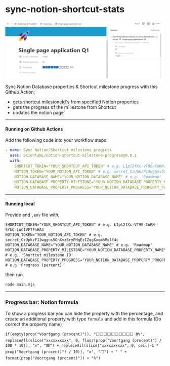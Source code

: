 # sync-notion-shortcut-stats
![Preview](preview.png)

Sync Notion Database properties & Shortcut milestone progress with this Github Action;
- gets shortcut milestoneId's from specified Notion properties
- gets the progress of the m`ilestone from Shortcut
- updates the notion page`
---

#### Running on Github Actions
Add the following code into your workflow steps:
```yml
- name: Sync Notion/Shortcut milestone progress
  uses: ScientaNL/notion-shortcut-milestone-progress@0.0.1
  with:
    SHORTCUT_TOKEN="YOUR_SHORTCUT_API_TOKEN" # e.g. LIpl2fXc-VT9E-CuRH-5YkQ-LuC1VF7FhHA3
    NOTION_TOKEN="YOUR_NOTION_API_TOKEN" # e.g. secret_CzUpkzF13wggns5OnXvz8ryPHqEzIZqgXxqmhMqlf4c
    NOTION_DATABASE_NAME="YOUR_NOTION_DATABASE_NAME" # e.g. 'Roadmap'
    NOTION_DATABASE_PROPERTY_MILESTONE="YOUR_NOTION_DATABASE_PROPERTY_MILESTONE" # e.g. 'Shortcut milestone ID'
    NOTION_DATABASE_PROPERTY_PROGRESS="YOUR_NOTION_DATABASE_PROPERTY_PROGRESS" # e.g 'Progress (percent)'
```
---

#### Running local
Provide and `.env` file with;

```dotenv
SHORTCUT_TOKEN="YOUR_SHORTCUT_API_TOKEN" # e.g. LIpl2fXc-VT9E-CuRH-5YkQ-LuC1VF7FhHA3
NOTION_TOKEN="YOUR_NOTION_API_TOKEN" # e.g. secret_CzUpkzF13wggns5OnXvz8ryPHqEzIZqgXxqmhMqlf4c
NOTION_DATABASE_NAME="YOUR_NOTION_DATABASE_NAME" # e.g. 'Roadmap'
NOTION_DATABASE_PROPERTY_MILESTONE="YOUR_NOTION_DATABASE_PROPERTY_NAME" # e.g. 'Shortcut milestone ID'
NOTION_DATABASE_PROPERTY_PROGRESS="YOUR_NOTION_DATABASE_PROPERTY_PROGRESS" # e.g 'Progress (percent)'
```

then run
```bash
node main.mjs
```
---

### Progress bar: Notion formula
To show a progress bar you can hide the property with the percentage, and create an additional property with type `formula` and add in this formula (Do correct the property name)
```notion
if(empty(prop("Voortgang (procent)")), "⬜️⬜️⬜️⬜️⬜️⬜️⬜️⬜️⬜️⬜️ 0%", replaceAll(slice("xxxxxxxxxx", 0, floor(prop("Voortgang (procent)") / 100 * 10)), "x", "🟦") + replaceAll(slice("xxxxxxxxxx", 0, ceil(-1 * prop("Voortgang (procent)") / 10)), "x", "⬜️") + " " + format(prop("Voortgang (procent)")) + "%")
```



